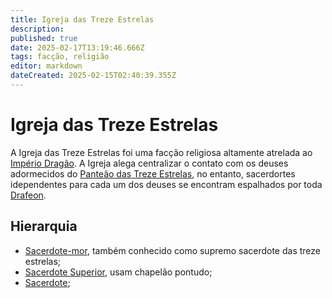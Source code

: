 ```yaml
---
title: Igreja das Treze Estrelas
description: 
published: true
date: 2025-02-17T13:19:46.666Z
tags: facção, religião
editor: markdown
dateCreated: 2025-02-15T02:40:39.355Z
---
```


# Igreja das Treze Estrelas
A Igreja das Treze Estrelas foi uma facção religiosa altamente atrelada ao [Império Dragão](/faccoes/nacoes/imperio-dragao). A Igreja alega centralizar o contato com os deuses adormecidos do [Panteão das Treze Estrelas](/divindades/panteao-das-treze-estrelas), no entanto, sacerdortes idependentes para cada um dos deuses se encontram espalhados por toda [Drafeon](/lugares/plano-material/drafeon).

## Hierarquia
- [Sacerdote-mor](/rakings-e-titulos/igreja-das-treze-estrekas/sacerdote-mor), também conhecido como supremo sacerdote das treze estrelas;
- [Sacerdote Superior](/rakings-e-titulos/igreja-das-treze-estrekas/sacerdote-superior), usam chapelão pontudo;
- [Sacerdote](/rakings-e-titulos/igreja-das-treze-estrekas/sacerdote);